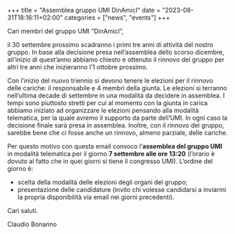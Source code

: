+++
title = "Assemblea gruppo UMI DinAmicI"
date = "2023-08-31T18:16:11+02:00"
categories = ["news", "events"]
+++

Cari membri del gruppo UMI “DinAmicI”,

il 30 settembre prossimo scadranno i primi tre anni di attività del nostro gruppo. 
In base alla decisione presa nell’assemblea dello scorso dicembre, all’inizio di quest’anno abbiamo chiesto e ottenuto il rinnovo del gruppo per altri tre anni che inizieranno l’1 ottobre prossimo.

Con l’inizio del nuovo triennio si devono tenere le elezioni per il rinnovo delle cariche: il responsabile e 4 membri della giunta. Le elezioni si terranno nell’ultima decade di settembre in una modalità da decidere in assemblea.
I tempi sono piuttosto stretti per cui al momento con la giunta in carica abbiamo iniziato ad organizzare le elezioni pensando alla modalità telematica, per la quale avremo il supporto da parte dell’UMI. In ogni caso la decisione finale sarà presa in assemblea.
Inoltre, con il rinnovo del gruppo, sarebbe bene che ci fosse anche un rinnovo, almeno parziale, delle cariche.

Per questo motivo con questa email convoco l’**assemblea del gruppo UMI** in modalità telematica per il giorno **7 settembre alle ore 13:20** 
(l’orario è dovuto al fatto che in quei giorni si tiene il congresso UMI).
L’ordine del giorno è:
- scelta della modalità delle elezioni degli organi del gruppo;
- presentazione delle candidature (invito chi volesse candidarsi a inviarmi la propria disponibilità via email nei giorni precedenti).

Cari saluti.

Claudio Bonanno
